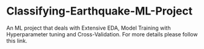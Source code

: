 # Classifying-Earthquake-ML-Project
An ML project that deals with Extensive EDA, Model Training with Hyperparameter tuning and Cross-Validation. For more details please follow this link.
